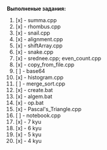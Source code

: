 **Выполненые задания:**
1. [x] - summa.cpp
2. [x] - rhombus.cpp
3. [x] - snail.cpp
4. [x] - alignment.cpp
5. [x] - shiftArray.cpp
6. [x] - snake.cpp
7. [x] - srednee.cpp; even_count.cpp
8. [x] - copy_from_file.cpp
9. [ ] - base64
10. [x] - histogram.cpp
11. [ ] - merge_sort.cpp
12. [x] - create.bat
13. [x] - algem.bat
14. [x] - op.bat
15. [x] - Pascal's_Triangle.cpp
16. [ ] - notebook.cpp
17. [x] - 7 kyu
18. [x] - 6 kyu
19. [x] - 5 kyu
20. [x] - 4 kyu
